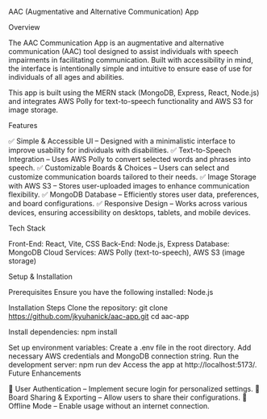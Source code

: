 AAC (Augmentative and Alternative Communication) App

Overview

The AAC Communication App is an augmentative and alternative communication (AAC) tool designed to assist individuals with speech impairments in facilitating communication. Built with accessibility in mind, the interface is intentionally simple and intuitive to ensure ease of use for individuals of all ages and abilities.

This app is built using the MERN stack (MongoDB, Express, React, Node.js) and integrates AWS Polly for text-to-speech functionality and AWS S3 for image storage.

Features

✅ Simple & Accessible UI – Designed with a minimalistic interface to improve usability for individuals with disabilities.
✅ Text-to-Speech Integration – Uses AWS Polly to convert selected words and phrases into speech.
✅ Customizable Boards & Choices – Users can select and customize communication boards tailored to their needs.
✅ Image Storage with AWS S3 – Stores user-uploaded images to enhance communication flexibility.
✅ MongoDB Database – Efficiently stores user data, preferences, and board configurations.
✅ Responsive Design – Works across various devices, ensuring accessibility on desktops, tablets, and mobile devices.


Tech Stack

Front-End: React, Vite, CSS
Back-End: Node.js, Express
Database: MongoDB
Cloud Services: AWS Polly (text-to-speech), AWS S3 (image storage)


Setup & Installation

Prerequisites
Ensure you have the following installed:
Node.js

Installation Steps
Clone the repository:
git clone https://github.com/jkyuhanick/aac-app.git
cd aac-app

Install dependencies:
npm install

Set up environment variables:
Create a .env file in the root directory.
Add necessary AWS credentials and MongoDB connection string.
Run the development server:
npm run dev
Access the app at http://localhost:5173/.
Future Enhancements

🔹 User Authentication – Implement secure login for personalized settings.
🔹 Board Sharing & Exporting – Allow users to share their configurations.
🔹 Offline Mode – Enable usage without an internet connection.

